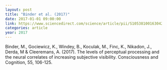 ```yaml
---
layout: post
title: "Binder et al. (2017)"
date: 2017-01-01 09:00:00
link: https://www.sciencedirect.com/science/article/pii/S105381001630424X
categories: article
year: 2017
---
```


Binder, M., Gociewicz, K., Windey, B., Koculak, M., Finc, K., Nikadon, J., Derda, M & Cleeremans, A. (2017). The levels of perceptual processing and the neural correlates of increasing subjective visibility. Consciousness and Cognition, 55, 106-125.
